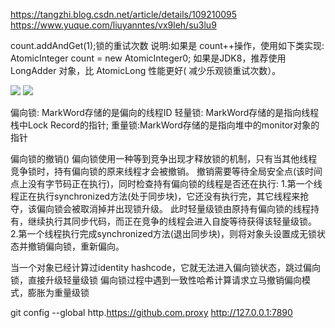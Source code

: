 https://tangzhi.blog.csdn.net/article/details/109210095
https://www.yuque.com/liuyanntes/vx9leh/su3lu9

count.addAndGet(1);锁的重试次数
说明:如果是 count++操作，使用如下类实现: AtomicInteger count = new AtomicInteger0;
如果是JDK8，推荐使用 LongAdder 对象，比 AtomicLong 性能更好( 减少乐观锁重试次数）。

![](https://image.devilwst.top/imgs/2023/05/3ed30f257548ce19.png)
![](https://image.devilwst.top/imgs/2023/05/32bd08cf64c034bd.png)

偏向锁: MarkWord存储的是偏向的线程ID
轻量锁: MarkWord存储的是指向线程栈中Lock Record的指针;
重量锁:MarkWord存储的是指向堆中的monitor对象的指针

偏向锁的撤销()
偏向锁使用一种等到竞争出现才释放锁的机制，只有当其他线程竞争锁时，持有偏向锁的原来线程才会被撤销。
撤销需要等待全局安全点(该时间点上没有字节码正在执行)，同时检查持有偏向锁的线程是否还在执行:
1.第一个线程正在执行synchronized方法(处于同步块)，它还没有执行完，其它线程来抢夺，该偏向锁会被取消掉并出现锁升级。
此时轻量级锁由原持有偏向锁的线程持有，继续执行其同步代码，而正在竞争的线程会进入自旋等待获得该轻量级锁。
2.第一个线程执行完成synchronized方法(退出同步块)，则将对象头设置成无锁状态并撤销偏向锁，重新偏向。

当一个对象已经计算过identity hashcode，它就无法进入偏向锁状态，跳过偏向锁，直接升级轻量级锁
偏向锁过程中遇到一致性哈希计算请求立马撤销偏向模式，膨胀为重量级锁



git config --global http.https://github.com.proxy http://127.0.0.1:7890
